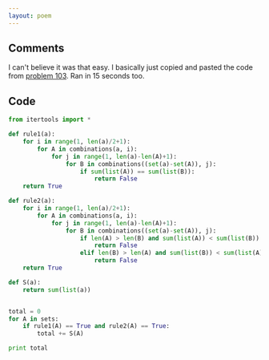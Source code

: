 ```yaml
---
layout: poem
---
```


## Comments

I can't believe it was that easy. I basically just copied and pasted the 
code from [problem 103](103). Ran in 15 seconds too.

## Code

```python
from itertools import *

def rule1(a):
	for i in range(1, len(a)/2+1):
		for A in combinations(a, i):
			for j in range(1, len(a)-len(A)+1):
				for B in combinations((set(a)-set(A)), j):
					if sum(list(A)) == sum(list(B)):
						return False
	return True

def rule2(a):
	for i in range(1, len(a)/2+1):
		for A in combinations(a, i):
			for j in range(1, len(a)-len(A)+1):
				for B in combinations((set(a)-set(A)), j):
					if len(A) > len(B) and sum(list(A)) < sum(list(B)):
						return False
					elif len(B) > len(A) and sum(list(B)) < sum(list(A)):
						return False
	return True

def S(a):
	return sum(list(a))


total = 0
for A in sets:
	if rule1(A) == True and rule2(A) == True:
		total += S(A)

print total
```
